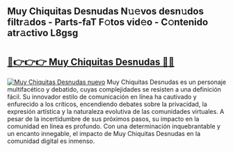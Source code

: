 ## Muy Chiquitas Desnudas N𝚞𝚎vos desn𝚞dos filtr𝚊dos - Parts-faT F𝚘tos vid𝚎o - C𝚘ntenido atr𝚊ctivo L8gsg

# <h2><a href="http://mb84ov.tromn.icu/?c=Muy+Chiquitas+Desnudas">🔗👉👉👉 Muy Chiquitas Desnudas 🔗🔗</a></h2>

[![Muy Chiquitas Desnudas nuevo](https://i.imgur.com/pEAQMta.gif)](http://mb84ov.tromn.icu/?c=Muy+Chiquitas+Desnudas)
Muy Chiquitas Desnudas es un personaje multifacético y debatido, cuyas complejidades se resisten a una definición fácil.  Su innovador estilo de comunicación en línea ha cautivado y enfurecido a los críticos, encendiendo debates sobre la privacidad, la expresión artística y la naturaleza evolutiva de las comunidades virtuales. A pesar de la incertidumbre de sus próximos pasos, su impacto en la comunidad en línea es profundo. Con una determinación inquebrantable y un encanto innegable, el impacto de Muy Chiquitas Desnudas en la comunidad digital es inmenso.
